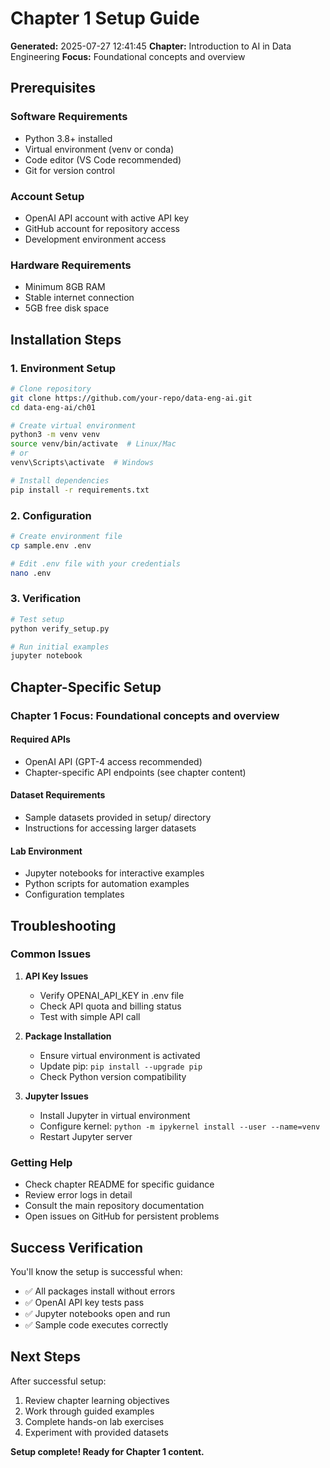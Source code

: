 # Chapter 1 Setup Guide

**Generated:** 2025-07-27 12:41:45
**Chapter:** Introduction to AI in Data Engineering
**Focus:** Foundational concepts and overview

## Prerequisites

### Software Requirements
- Python 3.8+ installed
- Virtual environment (venv or conda)
- Code editor (VS Code recommended)
- Git for version control

### Account Setup
- OpenAI API account with active API key
- GitHub account for repository access
- Development environment access

### Hardware Requirements
- Minimum 8GB RAM
- Stable internet connection
- 5GB free disk space

## Installation Steps

### 1. Environment Setup
```bash
# Clone repository
git clone https://github.com/your-repo/data-eng-ai.git
cd data-eng-ai/ch01

# Create virtual environment
python3 -m venv venv
source venv/bin/activate  # Linux/Mac
# or
venv\Scripts\activate  # Windows

# Install dependencies
pip install -r requirements.txt
```

### 2. Configuration
```bash
# Create environment file
cp sample.env .env

# Edit .env file with your credentials
nano .env
```

### 3. Verification
```bash
# Test setup
python verify_setup.py

# Run initial examples
jupyter notebook
```

## Chapter-Specific Setup

### Chapter 1 Focus: Foundational concepts and overview

#### Required APIs
- OpenAI API (GPT-4 access recommended)
- Chapter-specific API endpoints (see chapter content)

#### Dataset Requirements
- Sample datasets provided in setup/ directory
- Instructions for accessing larger datasets

#### Lab Environment
- Jupyter notebooks for interactive examples
- Python scripts for automation examples
- Configuration templates

## Troubleshooting

### Common Issues
1. **API Key Issues**
   - Verify OPENAI_API_KEY in .env file
   - Check API quota and billing status
   - Test with simple API call

2. **Package Installation**
   - Ensure virtual environment is activated
   - Update pip: `pip install --upgrade pip`
   - Check Python version compatibility

3. **Jupyter Issues**
   - Install Jupyter in virtual environment
   - Configure kernel: `python -m ipykernel install --user --name=venv`
   - Restart Jupyter server

### Getting Help
- Check chapter README for specific guidance
- Review error logs in detail
- Consult the main repository documentation
- Open issues on GitHub for persistent problems

## Success Verification

You'll know the setup is successful when:
- ✅ All packages install without errors
- ✅ OpenAI API key tests pass
- ✅ Jupyter notebooks open and run
- ✅ Sample code executes correctly

## Next Steps

After successful setup:
1. Review chapter learning objectives
2. Work through guided examples
3. Complete hands-on lab exercises
4. Experiment with provided datasets

**Setup complete! Ready for Chapter 1 content.**
